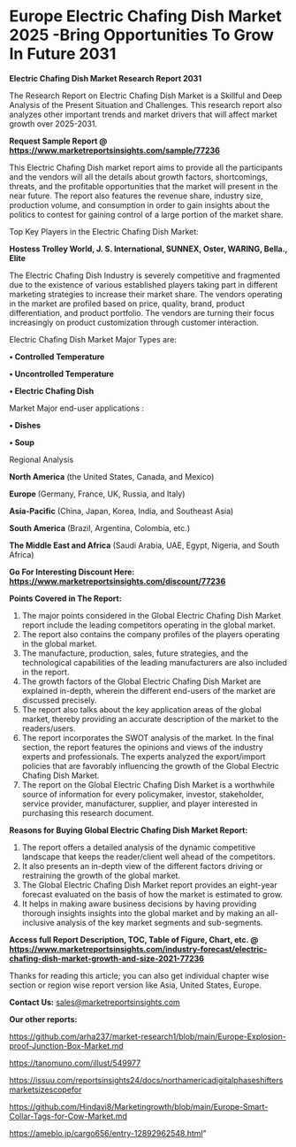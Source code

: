 # Europe Electric Chafing Dish Market 2025 -Bring Opportunities To Grow In Future 2031

<strong>Electric Chafing Dish Market Research Report 2031</strong>

The Research Report on Electric Chafing Dish Market is a Skillful and Deep Analysis of the Present Situation and Challenges. This research report also analyzes other important trends and market drivers that will affect market growth over 2025-2031.

<strong>Request Sample Report @ <a href=https://www.marketreportsinsights.com/sample/77236>https://www.marketreportsinsights.com/sample/77236</a></strong>

This Electric Chafing Dish market report aims to provide all the participants and the vendors will all the details about growth factors, shortcomings, threats, and the profitable opportunities that the market will present in the near future. The report also features the revenue share, industry size, production volume, and consumption in order to gain insights about the politics to contest for gaining control of a large portion of the market share.

Top Key Players in the Electric Chafing Dish Market:

<strong>Hostess Trolley World, J. S. International, SUNNEX, Oster, WARING, Bella., Elite</strong>

The Electric Chafing Dish Industry is severely competitive and fragmented due to the existence of various established players taking part in different marketing strategies to increase their market share. The vendors operating in the market are profiled based on price, quality, brand, product differentiation, and product portfolio. The vendors are turning their focus increasingly on product customization through customer interaction.

Electric Chafing Dish Market Major Types are:

<strong>• Controlled Temperature

• Uncontrolled Temperature

• Electric Chafing Dish</strong>

Market Major end-user applications :

<strong>• Dishes

• Soup</strong>

Regional Analysis

</u><strong><b>North America</b></strong> (the United States, Canada, and Mexico)

<strong><b>Europe </b></strong>(Germany, France, UK, Russia, and Italy)

<strong><b>Asia-Pacific</b></strong> (China, Japan, Korea, India, and Southeast Asia)

<strong><b>South America</b></strong> (Brazil, Argentina, Colombia, etc.)

<strong><b>The Middle East and Africa</b></strong> (Saudi Arabia, UAE, Egypt, Nigeria, and South Africa)

<strong>Go For Interesting Discount Here: <a href=https://www.marketreportsinsights.com/discount/77236>https://www.marketreportsinsights.com/discount/77236</a></strong>

<strong>Points Covered in The Report:</strong>
<ol>
  <li>The major points considered in the Global Electric Chafing Dish Market report include the leading competitors operating in the global market.</li>
  <li>The report also contains the company profiles of the players operating in the global market.</li>
  <li>The manufacture, production, sales, future strategies, and the technological capabilities of the leading manufacturers are also included in the report.</li>
  <li>The growth factors of the Global Electric Chafing Dish Market are explained in-depth, wherein the different end-users of the market are discussed precisely.</li>
  <li>The report also talks about the key application areas of the global market, thereby providing an accurate description of the market to the readers/users.</li>
  <li>The report incorporates the SWOT analysis of the market. In the final section, the report features the opinions and views of the industry experts and professionals. The experts analyzed the export/import policies that are favorably influencing the growth of the Global Electric Chafing Dish Market.</li>
  <li>The report on the Global Electric Chafing Dish Market is a worthwhile source of information for every policymaker, investor, stakeholder, service provider, manufacturer, supplier, and player interested in purchasing this research document.</li>
</ol>
<strong>Reasons for Buying Global Electric Chafing Dish Market Report:</strong>

<ol>
  <li>The report offers a detailed analysis of the dynamic competitive landscape that keeps the reader/client well ahead of the competitors.</li>
  <li>It also presents an in-depth view of the different factors driving or restraining the growth of the global market.</li>
  <li>The Global Electric Chafing Dish Market report provides an eight-year forecast evaluated on the basis of how the market is estimated to grow.</li>
  <li>It helps in making aware business decisions by having providing thorough insights insights into the global market and by making an all-inclusive analysis of the key market segments and sub-segments.</li>
</ol>
<strong>Access full Report Description, TOC, Table of Figure, Chart, etc. @ <a href=https://www.marketreportsinsights.com/industry-forecast/electric-chafing-dish-market-growth-and-size-2021-77236>https://www.marketreportsinsights.com/industry-forecast/electric-chafing-dish-market-growth-and-size-2021-77236</a></strong>


Thanks for reading this article; you can also get individual chapter wise section or region wise report version like Asia, United States, Europe.

<strong>Contact Us:</strong>
sales@marketreportsinsights.com

<strong>Our other reports:</strong>

<a href=https://github.com/arha237/market-research1/blob/main/Europe-Explosion-proof-Junction-Box-Market.md>https://github.com/arha237/market-research1/blob/main/Europe-Explosion-proof-Junction-Box-Market.md</a>

<a href=https://tanomuno.com/illust/549977>https://tanomuno.com/illust/549977</a>

<a href=https://issuu.com/reportsinsights24/docs/northamericadigitalphaseshiftersmarketsizescopefor>https://issuu.com/reportsinsights24/docs/northamericadigitalphaseshiftersmarketsizescopefor</a>

<a href=https://github.com/Hindavi8/Marketingrowth/blob/main/Europe-Smart-Collar-Tags-for-Cow-Market.md>https://github.com/Hindavi8/Marketingrowth/blob/main/Europe-Smart-Collar-Tags-for-Cow-Market.md</a>

<a href=https://ameblo.jp/cargo656/entry-12892962548.html>https://ameblo.jp/cargo656/entry-12892962548.html</a>"
